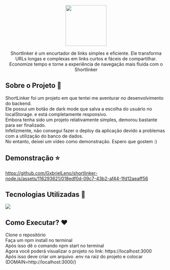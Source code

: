 <p align="center">
  <img src="https://github.com/GxbrielLeno/shortlinker-node.js/assets/116293621/f51a45fd-6c05-4c19-9855-90f49bba710e" height="128">
  <p align="center">Shortlinker é um encurtador de links simples e eficiente. Ele transforma URLs longas e complexas em links curtos e fáceis de compartilhar. Economize tempo e torne a experiência de navegação mais fluida com o Shortlinker</p>
</p>

## Sobre o Projeto 🌌
<p>ShortLinker foi um projeto em que tentei me aventurar no desenvolvimento do backend.<br>
Ele possui um botão de dark mode que salva a escolha do usuário no localStorage.
e está completamente responsivo.<br>
Embora tenha sido um projeto relativamente simples, demorou bastante para ser finalizado.<br>
Infelizmente, não consegui fazer o deploy da aplicação devido a problemas com a utilização do banco de dados.<br>
No entanto, deixei um vídeo como demonstração. Espero que gostem :)</p>

## Demonstração ⭐

https://github.com/GxbrielLeno/shortlinker-node.js/assets/116293621/018edf0d-09c7-43b2-af44-1fd12aeaff56

## Tecnologias Utilizadas 🚀
  <img src="https://skills.thijs.gg/icons?i=nodejs,sqlite,html,css,javascript&theme=dark">

## Como Executar? ❤️

Clone o repositório <br>
Faça um npm install no terminal <br>
Após isso dê o comando npm start no terminal <br>
Agora você poderá visualizar o projeto no link: https://localhost:3000 <br>
Após isso deve criar um arquivo .env na raiz do projeto e colocar (DOMAIN=http://localhost:3000/)<br>
